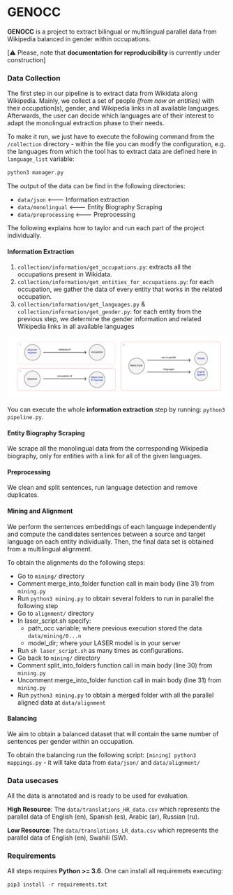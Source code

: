 # GENOCC
**GENOCC** is a project to extract bilingual or multilingual parallel data from Wikipedia balanced in gender within occupations.

[:warning: Please, note that **documentation for reproducibility** is currently under construction]

### Data Collection

The first step in our pipeline is to extract data from Wikidata along Wikipedia. Mainly, we collect a set of people *(from now on entities)*  with their occupation(s), gender, and Wikipedia links in all available languages. Afterwards, the user can decide which languages are of their interest to adapt the monolingual extraction phase to their needs. 

To make it run, we just have to execute the following command from the `/collection` directory - within the file you can modify the configuration, e.g. the languages from which the tool has to extract data are defined here in `language_list` variable:

```bash
python3 manager.py
```

The output of the data can be find in the following directories:
* `data/json` <--- Information extraction
* `data/monolingual` <--- Entity Biography Scraping
* `data/preprocessing` <--- Preprocessing


The following explains how to taylor and run each part of the project individually.

#### Information Extraction 

1. `collection/information/get_occupations.py`: extracts all the occupations present in Wikidata.
2. `collection/information/get_entities_for_occupations.py`: for each occupation, we gather the data of every entity that works in the related occupation.
3. `collection/information/get_languages.py` & `collection/information/get_gender.py`: for each entity from the previous step, we determine the gender information and related Wikipedia links in all available languages

![](./static/img/extraction.png)

You can execute the whole **information extraction** step by running: `python3 pipeline.py`.

#### Entity Biography Scraping

We scrape all the monolingual data from the corresponding Wikipedia biography, only for entities with a link for all of the given languages.

#### Preprocessing 

We clean and split sentences, run language detection and remove duplicates.

#### Mining and Alignment
We perform the sentences embeddings of each language independently and compute the candidates sentences between a source and target language on each entity individually. Then, the final data set is obtained from a multilingual alignment.

To obtain the alignments do the following steps:

* Go to `mining/` directory
* Comment merge_into_folder function call in main body (line 31) from `mining.py`
* Run `python3 mining.py` to obtain several folders to run in parallel the following step
* Go to `alignment/` directory
* In laser_script.sh specify:
  * path_occ variable; where previous execution stored the data `data/mining/0...n` 
  * model_dir; where your LASER model is in your server
* Run `sh laser_script.sh` as many times as configurations.
* Go back to `mining/` directory
* Comment split_into_folders function call in main body (line 30) from `mining.py`
* Uncomment merge_into_folder function call in main body (line 31) from `mining.py`
* Run `python3 mining.py` to obtain a merged folder with all the parallel aligned data at `data/alignment`

#### Balancing
We aim to obtain a balanced dataset that will contain the same number of sentences per gender within an occupation.

To obtain the balancing run the following script: `[mining] python3 mappings.py` - it will take data from `data/json/` and `data/alignment/`

### Data usecases
All the data is annotated and is ready to be used for evaluation.

**High Resource**: The `data/translations_HR_data.csv` which represents the parallel data of English (en), Spanish (es), Arabic (ar), Russian (ru). 

**Low Resource**: The `data/translations_LR_data.csv` which represents the parallel data of English (en), Swahili (SW).

### Requirements

All steps requires **Python >= 3.6**. One can install all requiremets executing:

```
pip3 install -r requirements.txt
```

